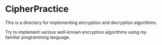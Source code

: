 # CipherPractice

This is a directory for implementing encryption and decryption algorithms. 

Try to implement various well-known encryption algorithms using my familiar programming language.

